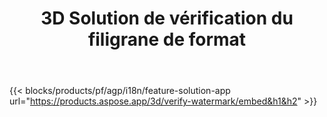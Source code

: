 ﻿---
title: 3D Solution de vérification du filigrane de format 
weight: 7730
url: /fr/verify-watermark
limit: 
description: Vérifiez le filigrane aveugle à partir de votre fichier 3D.
---
{{< blocks/products/pf/agp/i18n/feature-solution-app url="https://products.aspose.app/3d/verify-watermark/embed&h1&h2" >}}
